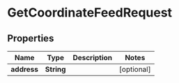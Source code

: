 

# GetCoordinateFeedRequest


## Properties

Name | Type | Description | Notes
------------ | ------------- | ------------- | -------------
**address** | **String** |  |  [optional]



